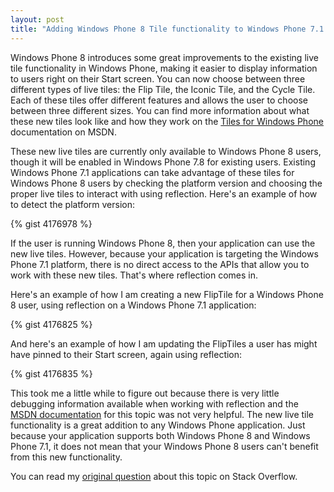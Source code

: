 ```yaml
---
layout: post
title: "Adding Windows Phone 8 Tile functionality to Windows Phone 7.1 applications"
---
```


Windows Phone 8 introduces some great improvements to the existing live tile functionality in Windows Phone, making it easier to display information to users right on their Start screen. You can now choose between three different types of live tiles: the Flip Tile, the Iconic Tile, and the Cycle Tile. Each of these tiles offer different features and allows the user to choose between three different sizes. You can find more information about what these new tiles look like and how they work on the [Tiles for Windows Phone](http://msdn.microsoft.com/en-us/library/windowsphone/develop/hh202948(v=vs.105).aspx) documentation on MSDN.

These new live tiles are currently only available to Windows Phone 8 users, though it will be enabled in Windows Phone 7.8 for existing users. Existing Windows Phone 7.1 applications can take advantage of these tiles for Windows Phone 8 users by checking the platform version and choosing the proper live tiles to interact with using reflection. Here's an example of how to detect the platform version:

{% gist 4176978 %}

If the user is running Windows Phone 8, then your application can use the new live tiles. However, because your application is targeting the Windows Phone 7.1 platform, there is no direct access to the APIs that allow you to work with these new tiles. That's where reflection comes in.

Here's an example of how I am creating a new FlipTile for a Windows Phone 8 user, using reflection on a Windows Phone 7.1 application:

{% gist 4176825 %}

And here's an example of how I am updating the FlipTiles a user has might have pinned to their Start screen, again using reflection:

{% gist 4176835 %}

This took me a little while to figure out because there is very little debugging information available when working with reflection and the [MSDN documentation](http://msdn.microsoft.com/en-us/library/windowsphone/develop/jj720574(v=vs.105).aspx) for this topic was not very helpful. The new live tile functionality is a great addition to any Windows Phone application. Just because your application supports both Windows Phone 8 and Windows Phone 7.1, it does not mean that your Windows Phone 8 users can't benefit from this new functionality.

You can read my [original question](http://stackoverflow.com/questions/13636069/adding-windows-phone-8-tile-functionality-to-windows-phone-os-7-1-app) about this topic on Stack Overflow.
